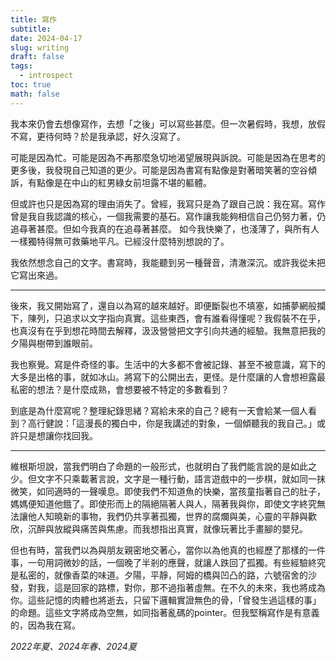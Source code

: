 ```yaml
---
title: 寫作
subtitle: 
date: 2024-04-17
slug: writing
draft: false
tags:
  - introspect
toc: true
math: false
---
```


我本來仍會去想像寫作，去想「之後」可以寫些甚麼。但一次暑假時，我想，放假不寫，更待何時？於是我承認，好久沒寫了。

可能是因為忙。可能是因為不再那麼急切地渴望展現與訴說。可能是因為在思考的更多後，我發現自己知道的更少。可能是因為書寫有點像是對著暗笑著的空谷傾訴，有點像是在中山的紅男綠女前坦露不堪的軀體。

但或許也只是因為寫的理由消失了。曾經，我寫只是為了跟自己說：我在寫。寫作曾是我自我認識的核心，一個我需要的基石。寫作讓我能夠相信自己仍努力著，仍追尋著甚麼。但如今我真的在追尋著甚麼。
如今我快樂了，也淺薄了，與所有人一樣獨特得無可救藥地平凡。已經沒什麼特別想說的了。

我依然想念自己的文字。書寫時，我能聽到另一種聲音，清澈深沉。或許我從未把它寫出來過。

---

後來，我又開始寫了，還自以為寫的越來越好。即便斷裂也不填塞，如捕夢網般攔下，陳列，只追求以文字指向真實。這些東西，會有誰看得懂呢？我假裝不在乎，也真沒有在乎到想花時間去解釋，汲汲營營把文字引向共通的經驗。我無意把我的夕陽與樹帶到誰眼前。

我也察覺。寫是件奇怪的事。生活中的大多都不會被記錄、甚至不被意識，寫下的大多是出格的事，就如冰山。將寫下的公開出去，更怪。是什麼讓的人會想袒露最私密的想法？是什麼成熟，會想要被不特定的多數看到？

到底是為什麼寫呢？整理紀錄思緒？寫給未來的自己？總有一天會給某一個人看到？高行健說：「這漫長的獨白中，你是我講述的對象，一個傾聽我的我自己。」或許只是想讓你找回我。

---

維根斯坦說，當我們明白了命題的一般形式，也就明白了我們能言說的是如此之少。但文字不只乘載著言說，文字是一種行動，語言遊戲中的一步棋，就如同一抹微笑，如同適時的一聲嘆息。即使我們不知道魚的快樂，當孩童指著自己的肚子，媽媽便知道他餓了。即使形而上的隔絕隔著人與人，隔著我與你，即使文字終究無法讓他人知曉新的事物，我們仍共享著孤獨，世界的腐爛與美，心靈的平靜與歡欣，沉醉與放縱與痛苦與焦慮。而我想指出真實，就像玩著比手畫腳的嬰兒。

但也有時，當我們以為與朋友親密地交著心，當你以為他真的也經歷了那樣的一件事，一句用詞微妙的話，一個晚了半剎的應聲，就讓人跌回了孤獨。有些經驗終究是私密的，就像香菜的味道。夕陽，平靜，阿姆的橋與凹凸的路，六號宿舍的沙發，對我，這是回家的路標，對你，那不過指著虛無。在不久的未來，我也將成為你。這些記憶的肉體也將逝去，只留下邏輯實證無色的骨，「曾發生過這樣的事」的命題。這些文字將成為空無，如同指著亂碼的pointer。但我堅稱寫作是有意義的，因為我在寫。

<!--more-->

*2022年夏、2024年春、2024夏*
